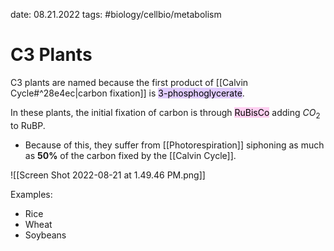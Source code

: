 date: 08.21.2022
tags:   #biology/cellbio/metabolism 
# C3 Plants
C3 plants are named because the first product of [[Calvin Cycle#^28e4ec|carbon fixation]] is <mark style="background: #D2B3FFA6;">3-phosphoglycerate</mark>.

In these plants, the initial fixation of carbon is through <mark style="background: #FFB8EBA6;">RuBisCo</mark> adding $CO_2$ to RuBP.
- Because of this, they suffer from [[Photorespiration]] siphoning as much as **50%** of the carbon fixed by the [[Calvin Cycle]].

![[Screen Shot 2022-08-21 at 1.49.46 PM.png]]

Examples:
- Rice
- Wheat
- Soybeans
